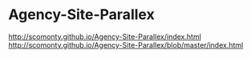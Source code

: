 # Agency-Site-Parallex
http://scomonty.github.io/Agency-Site-Parallex/index.html
http://scomonty.github.io/Agency-Site-Parallex/blob/master/index.html
